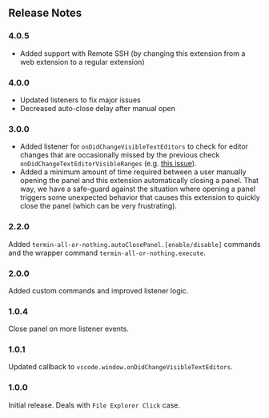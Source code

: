 ## Release Notes

### 4.0.5

- Added support with Remote SSH (by changing this extension from a web
extension to a regular extension)

### 4.0.0

- Updated listeners to fix major issues
- Decreased auto-close delay after manual open

### 3.0.0

- Added listener for `onDidChangeVisibleTextEditors` to check for editor changes that are occasionally missed by the previous check `onDidChangeTextEditorVisibleRanges` (e.g. [this issue](https://github.com/leep-frog/termin-all-or-nothing/issues/1)).
- Added a minimum amount of time required between a user manually opening the panel and this extension automatically closing a panel. That way, we have a safe-guard against the situation where opening a panel triggers some unexpected behavior that causes this extension to quickly close the panel (which can be very frustrating).

### 2.2.0

Added `termin-all-or-nothing.autoClosePanel.[enable/disable]` commands and the
wrapper command `termin-all-or-nothing.execute`.

### 2.0.0

Added custom commands and improved listener logic.

### 1.0.4

Close panel on more listener events.

### 1.0.1

Updated callback to `vscode.window.onDidChangeVisibleTextEditors`.


### 1.0.0

Initial release. Deals with `File Explorer Click` case.
